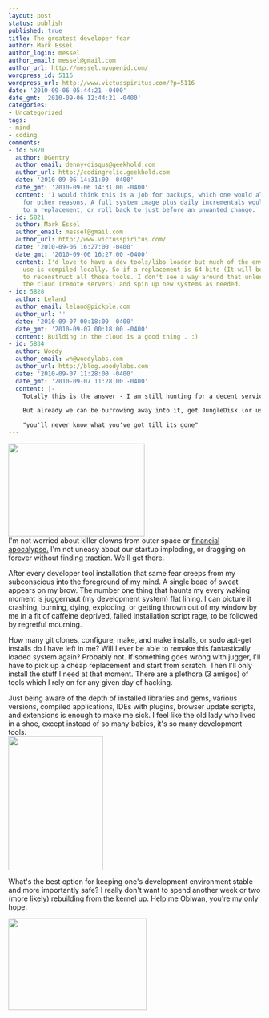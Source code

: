 ```yaml
---
layout: post
status: publish
published: true
title: The greatest developer fear
author: Mark Essel
author_login: messel
author_email: messel@gmail.com
author_url: http://messel.myopenid.com/
wordpress_id: 5116
wordpress_url: http://www.victusspiritus.com/?p=5116
date: '2010-09-06 05:44:21 -0400'
date_gmt: '2010-09-06 12:44:21 -0400'
categories:
- Uncategorized
tags:
- mind
- coding
comments:
- id: 5820
  author: DGentry
  author_email: denny+disqus@geekhold.com
  author_url: http://codingrelic.geekhold.com
  date: '2010-09-06 14:31:00 -0400'
  date_gmt: '2010-09-06 14:31:00 -0400'
  content: 'I would think this is a job for backups, which one would already want
    for other reasons. A full system image plus daily incrementals would let you restore
    to a replacement, or roll back to just before an unwanted change. '
- id: 5821
  author: Mark Essel
  author_email: messel@gmail.com
  author_url: http://www.victusspiritus.com/
  date: '2010-09-06 16:27:00 -0400'
  date_gmt: '2010-09-06 16:27:00 -0400'
  content: I'd love to have a dev tools/libs loader but much of the environment I
    use is compiled locally. So if a replacement is 64 bits (It will be), I'd have
    to reconstruct all those tools. I don't see a way around that unless I build in
    the cloud (remote servers) and spin up new systems as needed.
- id: 5828
  author: Leland
  author_email: leland@pickple.com
  author_url: ''
  date: '2010-09-07 00:18:00 -0400'
  date_gmt: '2010-09-07 00:18:00 -0400'
  content: Building in the cloud is a good thing . :)
- id: 5834
  author: Woody
  author_email: wh@woodylabs.com
  author_url: http://blog.woodylabs.com
  date: '2010-09-07 11:28:00 -0400'
  date_gmt: '2010-09-07 11:28:00 -0400'
  content: |-
    Totally this is the answer - I am still hunting for a decent service for (virtual) cloud dev environments (one that would allow multiscreen seamlessly.)

    But already we can be burrowing away into it, get JungleDisk (or use your own sys and backup to Amazon S3, make lists as you add stuff.

    "you'll never know what you've got till its gone"
---
```

<p><a href="{{ site.url }}/assets/2010/09/killerclownsfromouterspace.jpg"><img src="{{ site.url }}/assets/2010/09/killerclownsfromouterspace.jpg" alt="" title="killerclownsfromouterspace" width="272" height="185" class="aligncenter size-full wp-image-5119" /></a><br />
I'm not worried about killer clowns from outer space or <a href="http://www.hoover.org/publications/policy-review/article/5646">financial apocalypse.</a> I'm not uneasy about our startup imploding, or dragging on forever without finding traction. We'll get there. </p>
<p>After every developer tool installation that same fear creeps from my subconscious into the foreground of my mind. A single bead of sweat appears on my brow. The number one thing that haunts my every waking moment is juggernaut (my development system) flat lining. I can picture it crashing, burning, dying, exploding, or getting thrown out of my window by me in a fit of caffeine deprived, failed installation script rage, to be followed by regretful mourning.</p>
<p>How many git clones, configure, make, and make installs, or sudo apt-get installs do I have left in me? Will I ever be able to remake this fantastically loaded system again? Probably not. If something goes wrong with jugger, I'll have to pick up a cheap replacement and start from scratch. Then I'll only install the stuff I need at that moment. There are a plethora (3 amigos) of tools which I rely on for any given day of hacking. </p>
<p>Just being aware of the depth of installed libraries and gems, various versions, compiled applications, IDEs with plugins, browser update scripts, and extensions is enough to make me sick. I feel like the old lady who lived in a shoe, except instead of so many babies, it's so many development tools.<br />
<a href="{{ site.url }}/assets/2010/09/oldladylivedinashoe.jpg"><img src="{{ site.url }}/assets/2010/09/oldladylivedinashoe.jpg" alt="" title="oldladylivedinashoe" width="189" height="267" class="aligncenter size-full wp-image-5121" /></a></p>
<p>What's the best option for keeping one's development environment stable and more importantly safe? I really don't want to spend another week or two (more likely) rebuilding from the kernel up. Help me Obiwan, you're my only hope.</p>
<p><a href="{{ site.url }}/assets/2010/09/helpmeobiwan.jpg"><img src="{{ site.url }}/assets/2010/09/helpmeobiwan.jpg" alt="" title="helpmeobiwan" width="276" height="183" class="aligncenter size-full wp-image-5125" /></a></p>
